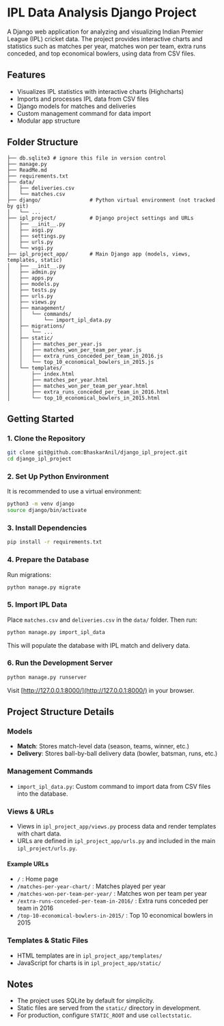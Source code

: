 # IPL Data Analysis Django Project

A Django web application for analyzing and visualizing Indian Premier League (IPL) cricket data. The project provides interactive charts and statistics such as matches per year, matches won per team, extra runs conceded, and top economical bowlers, using data from CSV files.

## Features

- Visualizes IPL statistics with interactive charts (Highcharts)
- Imports and processes IPL data from CSV files
- Django models for matches and deliveries
- Custom management command for data import
- Modular app structure

## Folder Structure

```
├── db.sqlite3 # ignore this file in version control
├── manage.py
├── ReadMe.md
├── requirements.txt
├── data/
│   ├── deliveries.csv
│   └── matches.csv
├── django/                # Python virtual environment (not tracked by git)
│   └── ...
├── ipl_project/           # Django project settings and URLs
│   ├── __init__.py
│   ├── asgi.py
│   ├── settings.py
│   ├── urls.py
│   └── wsgi.py
├── ipl_project_app/       # Main Django app (models, views, templates, static)
│   ├── __init__.py
│   ├── admin.py
│   ├── apps.py
│   ├── models.py
│   ├── tests.py
│   ├── urls.py
│   ├── views.py
│   ├── management/
│   │   └── commands/
│   │       └── import_ipl_data.py
│   ├── migrations/
│   │   └── ...
│   ├── static/
│   │   ├── matches_per_year.js
│   │   ├── matches_won_per_team_per_year.js
│   │   ├── extra_runs_conceded_per_team_in_2016.js
│   │   └── top_10_economical_bowlers_in_2015.js
│   └── templates/
│       ├── index.html
│       ├── matches_per_year.html
│       ├── matches_won_per_team_per_year.html
│       ├── extra_runs_conceded_per_team_in_2016.html
│       └── top_10_economical_bowlers_in_2015.html
```

## Getting Started

### 1. Clone the Repository

```bash
git clone git@github.com:BhaskarAnil/django_ipl_project.git
cd django_ipl_project
```

### 2. Set Up Python Environment

It is recommended to use a virtual environment:

```bash
python3 -m venv django
source django/bin/activate
```

### 3. Install Dependencies

```bash
pip install -r requirements.txt
```

### 4. Prepare the Database

Run migrations:

```bash
python manage.py migrate
```

### 5. Import IPL Data

Place `matches.csv` and `deliveries.csv` in the `data/` folder. Then run:

```bash
python manage.py import_ipl_data
```

This will populate the database with IPL match and delivery data.

### 6. Run the Development Server

```bash
python manage.py runserver
```

Visit [http://127.0.0.1:8000/](http://127.0.0.1:8000/) in your browser.

## Project Structure Details

### Models

- **Match**: Stores match-level data (season, teams, winner, etc.)
- **Delivery**: Stores ball-by-ball delivery data (bowler, batsman, runs, etc.)

### Management Commands

- `import_ipl_data.py`: Custom command to import data from CSV files into the database.

### Views & URLs

- Views in `ipl_project_app/views.py` process data and render templates with chart data.
- URLs are defined in `ipl_project_app/urls.py` and included in the main `ipl_project/urls.py`.

#### Example URLs

- `/` : Home page
- `/matches-per-year-chart/` : Matches played per year
- `/matches-won-per-team-per-year/` : Matches won per team per year
- `/extra-runs-conceded-per-team-in-2016/` : Extra runs conceded per team in 2016
- `/top-10-economical-bowlers-in-2015/` : Top 10 economical bowlers in 2015

### Templates & Static Files

- HTML templates are in `ipl_project_app/templates/`
- JavaScript for charts is in `ipl_project_app/static/`

## Notes

- The project uses SQLite by default for simplicity.
- Static files are served from the `static/` directory in development.
- For production, configure `STATIC_ROOT` and use `collectstatic`.


